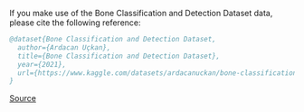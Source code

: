 If you make use of the Bone Classification and Detection Dataset data, please cite the following reference:

``` bibtex 
@dataset{Bone Classification and Detection Dataset,
  author={Ardacan Uçkan},
  title={Bone Classification and Detection Dataset},
  year={2021},
  url={https://www.kaggle.com/datasets/ardacanuckan/bone-classification-and-detection-dataset}
}
```

[Source](https://www.kaggle.com/datasets/ardacanuckan/bone-classification-and-detection-dataset)